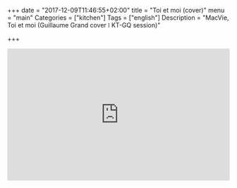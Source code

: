 +++
date = "2017-12-09T11:46:55+02:00"
title = "Toi et moi (cover)"
menu = "main"
Categories = ["kitchen"]
Tags = ["english"]
Description = "MacVie, Toi et moi (Guillaume Grand cover  ǀ  KT-GQ session)"

+++



<iframe width="100%" height="300" scrolling="no" frameborder="no" src="https://w.soundcloud.com/player/?url=https%3A//api.soundcloud.com/tracks/367092953&amp;color=%23ff5500&amp;auto_play=false&amp;hide_related=false&amp;show_comments=true&amp;show_user=true&amp;show_reposts=false&amp;show_teaser=true&amp;visual=true"></iframe>
